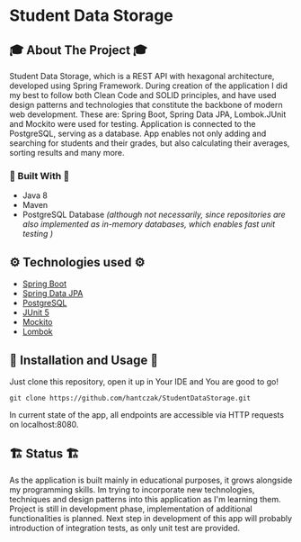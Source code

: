 # Student Data Storage
<!-- ABOUT THE PROJECT -->
## 🎓 About The Project 🎓
Student Data Storage, which is a REST API with hexagonal architecture, developed using Spring Framework. During creation of the application I did my best to follow both Clean Code and SOLID principles, and have used design patterns and technologies that constitute the backbone of modern web development. These are: Spring Boot, Spring Data JPA, Lombok.JUnit and Mockito were used for testing. Application is connected to the PostgreSQL, serving as a database.
App enables not only adding and searching for students and their grades, but also calculating their averages, sorting results and many more. 

### 🔨 Built With 🔨
* Java 8
* Maven
* PostgreSQL Database *(although not necessarily, since repositories are also implemented as in-memory databases, which enables fast unit testing )*

<!-- TECHNOLOGIES USED -->
## ⚙️ Technologies used ⚙️
* [Spring Boot](https://spring.io/projects/spring-boot)
* [Spring Data JPA](https://spring.io/projects/spring-data-jpa)
* [PostgreSQL](https://spring.io/projects/spring-data-jpa)
* [JUnit 5](https://junit.org/junit5/)
* [Mockito](https://site.mockito.org/)
* [Lombok](https://projectlombok.org/)

<!-- INSTALLATION AND USAGE -->
## 🧭 Installation and Usage 🧭
Just clone this repository, open it up in Your IDE and You are good to go!

`git clone https://github.com/hantczak/StudentDataStorage.git`

In current state of the app, all endpoints are accessible via HTTP requests on localhost:8080.

<!-- STATUS -->
## 🏗️ Status 🏗️
As the application is built mainly in educational purposes, it grows alongside my programming skills. Im trying to incorporate new technologies, techniques and design patterns into this application as I'm learning them.
Project is still in development phase, implementation of additional functionalities is planned. Next step in development of this app will probably introduction of integration tests, as only unit test are provided.
